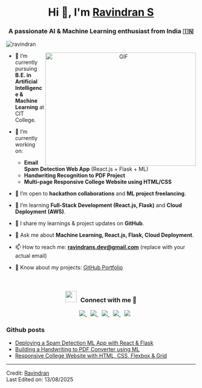<h1 align="center">Hi 👋, I'm <a href="#" target="blank">
Ravindran S</a></h1>
<h3 align="center">A passionate AI & Machine Learning enthusiast from India 🇮🇳</h3>

<p align="left"> <img src="https://komarev.com/ghpvc/?username=ravindran&label=Profile%20views&color=0e75b6&style=flat" alt="ravindran" /> </p>

<a target="_blank" align="center">
  <img align="right" top="500" height="300" width="400" alt="GIF" src="https://media.giphy.com/media/SWoSkN6DxTszqIKEqv/giphy.gif">
</a>

- 🔭 I’m currently pursuing **B.E. in Artificial Intelligence & Machine Learning** at CIT College.

- 🌱 I’m currently working on:
  - **Email Spam Detection Web App** (React.js + Flask + ML)
  - **Handwriting Recognition to PDF Project**
  - **Multi-page Responsive College Website using HTML/CSS**

- 🤝 I’m open to **hackathon collaborations** and **ML project freelancing**.

- 🌱 I’m learning **Full-Stack Development (React.js, Flask)** and **Cloud Deployment (AWS)**.

- 📝 I share my learnings & project updates on **GitHub**.

- 💬 Ask me about **Machine Learning, React.js, Flask, Cloud Deployment**.

- 📫 How to reach me: **ravindrans.dev@gmail.com** (replace with your actual email)

- 📄 Know about my projects: [GitHub Portfolio](https://github.com/ravindran-dev)

<br/>
<h3 align="center"> <img src="https://media.giphy.com/media/iY8CRBdQXODJSCERIr/giphy.gif" width="30" height="30" style="margin-right: 10px;">Connect with me 🤝 </h3>

<p align="center">

<div align="center"  class="icons-social" style="margin-left: 10px;">
    <a style="margin-left: 10px;" target="_blank" href="www.linkedin.com/in/ravindran-s-982702327">
        <img src="https://img.icons8.com/doodle/40/000000/linkedin--v2.png">
    </a>
    <a style="margin-left: 10px;" target="_blank" href="https://github.com/ravindran-dev">
        <img src="https://img.icons8.com/doodle/40/000000/github--v1.png">
    </a>
    <a style="margin-left: 10px;" target="_blank" href="https://stackoverflow.com/users/your-id">
        <img src="https://img.icons8.com/external-tal-revivo-color-tal-revivo/40/000000/external-stack-overflow-is-a-question-and-answer-site-for-professional-logo-color-tal-revivo.png">
    </a>
    <a style="margin-left: 10px;" target="_blank" href="https://www.instagram.com/ravindran_s_l/?next=%2F&hl=en">
        <img src="https://img.icons8.com/doodle/40/000000/instagram-new--v2.png">
    </a>
    
  <a style="margin-left: 10px;" target="_blank" href="https://www.youtube.com/your-channel">
        <img src="https://img.icons8.com/doodle/1x/youtube--v2.png" >
    </a>
</div>

</p>

### Github posts

<!-- BLOG-POST-LIST:START -->
- [Deploying a Spam Detection ML App with React & Flask](#)
- [Building a Handwriting to PDF Converter using ML](#)
- [Responsive College Website with HTML, CSS, Flexbox & Grid](#)
<!-- BLOG-POST-LIST:END -->

---

Credit: [Ravindran](https://github.com/ravindran-dev)  
Last Edited on: 13/08/2025
